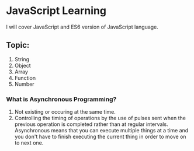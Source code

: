 # JavaScript Learning
I will cover JavaScript and ES6 version of JavaScript language.

## Topic:
1. String
2. Object
3. Array
4. Function
5. Number

### What is Asynchronous Programming?
1. Not existing or occuring at the same time.
2. Controlling the timing of operations by the use of pulses sent when the previous operation is completed rather than at regular intervals.
Asynchronous means that you can execute multiple things at a time and you don't have to finish executing the current thing in order to move on to next one.
